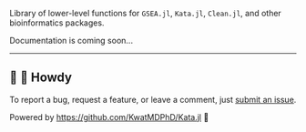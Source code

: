 Library of lower-level functions for `GSEA.jl`, `Kata.jl`, `Clean.jl`, and other bioinformatics packages.

Documentation is coming soon...

---

## 👋 🤠 Howdy

To report a bug, request a feature, or leave a comment, just [submit an issue](https://github.com/KwatMDPhD/OnePiece.jl/issues/new/choose).

Powered by https://github.com/KwatMDPhD/Kata.jl 🌝
